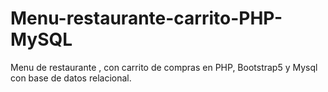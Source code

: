 # Menu-restaurante-carrito-PHP-MySQL
Menu de restaurante , con carrito de compras en PHP, Bootstrap5 y Mysql con base de datos relacional.
